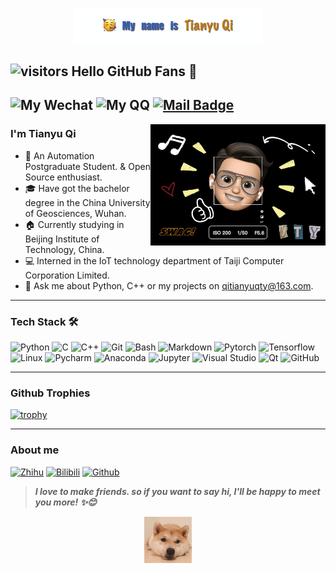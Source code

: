 <p align="center"><a href="https://qitianyu-0403.github.io"><img width="60%" alt="Hello, I'm Tianyu Qi." src="https://github.com/QiTianyu-0403/QiTianyu-0403/blob/main/name.png" /></a></p>

## ![visitors](https://visitor-badge.glitch.me/badge?page_id=QiTianyu-0403.QiTianyu-0403&left_color=green&right_color=red) Hello GitHub Fans 👋 

![My Wechat](https://img.shields.io/badge/WeChat-Qitianyujqk-red?style=flat&logo=WeChat)
![My QQ](https://img.shields.io/badge/QQ-1124351512-red?style=flat&logo=TencentQQ&logoColor=FFD700)
[![Mail Badge](https://img.shields.io/badge/Mail-qitianyuqty@163.com-red?style=flat&logo=Minutemailer&logoColor=white&link=mailto:qitianyuqty@163.com)](mailto:qitianyuqty@163.com)
---
<img align="right" src="https://github.com/QiTianyu-0403/QiTianyu-0403/blob/main/1.jpeg" width="280"/>

### I'm Tianyu Qi

- 💁 An Automation Postgraduate Student. & Open Source enthusiast.
- 🎓 Have got the bachelor degree in the China University of Geosciences, Wuhan.
- 🏠 Currently studying in Beijing Institute of Technology, China.
- 💻 Interned in the IoT technology department of Taiji Computer Corporation Limited.
- 📝 Ask me about Python, C++ or my projects on [qitianyuqty@163.com](mailto:qitianyuqty@163.com).
---

### Tech Stack 🛠

![Python](https://img.shields.io/badge/-Python-333333?style=flat&logo=Python&logoColor=1E90FF&color=483D8B)
![C](https://img.shields.io/badge/-C-333333?style=flat&logo=C&logoColor=FFA500&color=483D8B)
![C++](https://img.shields.io/badge/-C++-333333?style=flat&logo=cplusplus&logoColor=00BFFF&color=483D8B)
![Git](https://img.shields.io/badge/-Git-333333?style=flat&logo=git&color=483D8B)
![Bash](https://img.shields.io/badge/-Bash-333333?style=flat&logo=iTerm2&color=483D8B&logoColor=FFFFFF)
![Markdown](https://img.shields.io/badge/-Markdown-333333?style=flat&logo=markdown&color=483D8B)
![Pytorch](https://img.shields.io/badge/-Pytorch-333333?style=flat&logo=Pytorch&color=483D8B)
![Tensorflow](https://img.shields.io/badge/-Tensorflow-333333?style=flat&logo=Tensorflow&color=483D8B)
![Linux](https://img.shields.io/badge/-Linux-333333?style=flat&logo=Linux&logoColor=FCC624&color=483D8B)
![Pycharm](https://img.shields.io/badge/-Pycharm-333333?style=flat&logo=PyCharm&logoColor=FFFFFF&color=483D8B)
![Anaconda](https://img.shields.io/badge/-Anaconda-333333?style=flat&logo=Anaconda&color=483D8B)
![Jupyter](https://img.shields.io/badge/-Jupyter-333333?style=flat&logo=Jupyter&color=483D8B)
![Visual Studio](https://img.shields.io/badge/-VisualStudio-333333?style=flat&logo=VisualStudio&color=483D8B)
![Qt](https://img.shields.io/badge/-Qt-333333?style=flat&logo=Qt&color=483D8B)
![GitHub](https://img.shields.io/badge/-GitHub-333333?style=flat&logo=github&color=483D8B)

<!-- ---  -->
<!-- ### Github Repos -->

<!-- [![Anurag's GitHub stats](https://github-readme-stats.vercel.app/api?username=QiTianyu-0403&hide=contribs,prs&show_icons=true&include_all_commits=True&theme=github_dark)](https://github.com/QiTianyu-0403/github-readme-stats) -->
<!-- <img align="left" alt="Tianyu Qi's Github Stats" src="https://github-readme-stats.vercel.app/api?username=QiTianyu-0403&hide=contribs,prs&show_icons=true&include_all_commits=True&theme=github_dark" width="450"/>    &nbsp; -->
<!-- [![Top Langs](https://github-readme-stats.vercel.app/api/top-langs/?username=QiTianyu-0403&layout=compact&theme=github_dark)](https://github.com/QiTianyu-0403/github-readme-stats) -->

---
### Github Trophies

[![trophy](https://github-profile-trophy.vercel.app/?username=QiTianyu-0403&theme=nord&title=MultiLanguage,Stars,Commits,Repositories,Followers,Issues)](https://github.com/ryo-ma/github-profile-trophy)

---
### About me

<!-- [![Weibo](https://img.shields.io/badge/-Weibo-333333?style=flat&logo=SinaWeibo&logoColor=E6162D&color=FF8C00)](https://weibo.com/u/5632513104) -->
[![Zhihu](https://img.shields.io/badge/-Zhihu-333333?style=flat&logo=Zhihu&logoColor=FFFFFF&color=0084FF)](https://www.zhihu.com/people/xin-sen-miao-yan-yao-49-60)
[![Bilibili](https://img.shields.io/badge/-Bilibili-333333?style=flat&logo=Bilibili&logoColor=FFFFFF&color=FF69B4)](https://space.bilibili.com/515835334?spm_id_from=333.1007.0.0)
[![Github](https://img.shields.io/badge/-GitHub-333333?style=flat&logo=GitHub&logoColor=FFFFFF&color=000000)](https://qitianyu-0403.github.io)

<!-- <img align="left" alt="Tianyu Qi's Github Stats" src="https://metrics.lecoq.io/QiTianyu-0403?template=terminal&repositories=100&base.activity=0&base.community=0&base.metadata=0&config.timezone=Asia%2FShanghai" width="400"/>    &nbsp;
<img alt="Zhihu" src="https://stats.justsong.cn/api/zhihu?username=xin-sen-miao-yan-yao-49-60&cn=true&theme=dark" width="410" style="box-shadow:none !important"/> -->


> ***I love to make friends. so if you want to say hi, I'll be happy to meet you more! ✨😊***

<!-- <img align="center" src="https://github.com/QiTianyu-0403/QiTianyu-0403/blob/main/doge.gif" width="140"/> -->

<p align="center"><img width="15%" alt="doge" src="https://github.com/QiTianyu-0403/QiTianyu-0403/blob/main/doge.gif" /></a></p>
<!--
**QiTianyu-0403/QiTianyu-0403** is a ✨ _special_ ✨ repository because its `README.md` (this file) appears on your GitHub profile.

Here are some ideas to get you started:

- 🔭 I’m currently working on ...
- 🌱 I’m currently learning ...
- 👯 I’m looking to collaborate on ...
- 🤔 I’m looking for help with ...
- 💬 Ask me about ...
- 📫 How to reach me: ...
- 😄 Pronouns: ...
- ⚡ Fun fact: ...
-->
